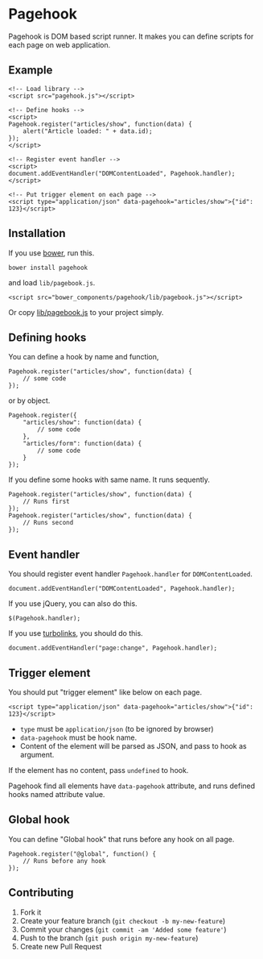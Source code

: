 Pagehook
====================

Pagehook is DOM based script runner.
It makes you can define scripts for each page on web application.


Example
--------------------

    <!-- Load library -->
    <script src="pagehook.js"></script>

    <!-- Define hooks -->
    <script>
    Pagehook.register("articles/show", function(data) {
        alert("Article loaded: " + data.id);
    });
    </script>

    <!-- Register event handler -->
    <script>
    document.addEventHandler("DOMContentLoaded", Pagehook.handler);
    </script>

    <!-- Put trigger element on each page -->
    <script type="application/json" data-pagehook="articles/show">{"id": 123}</script>


Installation
--------------------

If you use [bower](http://bower.io/), run this.

    bower install pagehook

and load `lib/pagebook.js`.

    <script src="bower_components/pagehook/lib/pagebook.js"></script>

Or copy [lib/pagebook.js](https://raw.githubusercontent.com/labocho/pagehook/master/lib/pagehook.js) to your project simply.


Defining hooks
--------------------

You can define a hook by name and function,

    Pagehook.register("articles/show", function(data) {
        // some code
    });

or by object.

    Pagehook.register({
        "articles/show": function(data) {
            // some code
        },
        "articles/form": function(data) {
            // some code
        }
    });

If you define some hooks with same name. It runs sequently.

    Pagehook.register("articles/show", function(data) {
        // Runs first
    });
    Pagehook.register("articles/show", function(data) {
        // Runs second
    });


Event handler
--------------------

You should register event handler `Pagehook.handler` for `DOMContentLoaded`.

    document.addEventHandler("DOMContentLoaded", Pagehook.handler);

If you use jQuery, you can also do this.

    $(Pagehook.handler);

If you use [turbolinks](https://github.com/rails/turbolinks), you should do this.

    document.addEventHandler("page:change", Pagehook.handler);


Trigger element
--------------------

You should put "trigger element" like below on each page.

    <script type="application/json" data-pagehook="articles/show">{"id": 123}</script>

- `type` must be `application/json` (to be ignored by browser)
- `data-pagehook` must be hook name.
- Content of the element will be parsed as JSON, and pass to hook as argument.

If the element has no content, pass `undefined` to hook.

Pagehook find all elements have `data-pagehook` attribute, and runs defined hooks named attribute value.


Global hook
--------------------

You can define "Global hook" that runs before any hook on all page.

    Pagehook.register("@global", function() {
        // Runs before any hook
    });


Contributing
--------------------

1. Fork it
2. Create your feature branch (`git checkout -b my-new-feature`)
3. Commit your changes (`git commit -am 'Added some feature'`)
4. Push to the branch (`git push origin my-new-feature`)
5. Create new Pull Request


